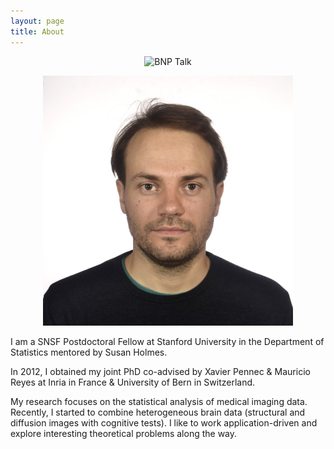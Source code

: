 ```yaml
---
layout: page
title: About
---
```


<p align="center">
<img src="https://web.stanford.edu/~cseiler/BNP-Talk-Seiler.jpg" alt="BNP Talk" style="width: 300px;"/>
</p>

<p align="center">
<img src="Me.JPG" alt="BNP Talk" style="width: 400px;"/>
</p>

I am a SNSF Postdoctoral Fellow at Stanford University in the Department of Statistics mentored by Susan Holmes. 

In 2012, I obtained my joint PhD co-advised by Xavier Pennec & Mauricio Reyes at Inria in France & University of Bern in Switzerland. 

My research focuses on the statistical analysis of medical imaging data. Recently, I started to combine heterogeneous brain data (structural and diffusion images with cognitive tests). I like to work application-driven and explore interesting theoretical problems along the way.